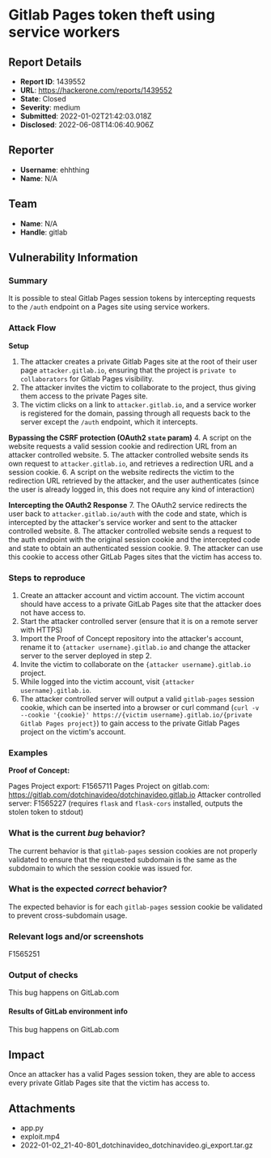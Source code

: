# Gitlab Pages token theft using service workers

## Report Details
- **Report ID**: 1439552
- **URL**: https://hackerone.com/reports/1439552
- **State**: Closed
- **Severity**: medium
- **Submitted**: 2022-01-02T21:42:03.018Z
- **Disclosed**: 2022-06-08T14:06:40.906Z

## Reporter
- **Username**: ehhthing
- **Name**: N/A

## Team
- **Name**: N/A
- **Handle**: gitlab

## Vulnerability Information
### Summary
It is possible to steal Gitlab Pages session tokens by intercepting requests to the `/auth` endpoint on a Pages site using service workers. 

### Attack Flow
**Setup**
1. The attacker creates a private Gitlab Pages site at the root of their user page `attacker.gitlab.io`, ensuring that the project is `private to collaborators` for Gitlab Pages visibility. 
2. The attacker invites the victim to collaborate to the project, thus giving them access to the private Pages site.
3. The victim clicks on a link to `attacker.gitlab.io`, and a service worker is registered for the domain, passing through all requests back to the server except the `/auth` endpoint, which it intercepts.

**Bypassing the CSRF protection (OAuth2 `state` param)**
4. A script on the website requests a valid session cookie and redirection URL from an attacker controlled website.
5. The attacker controlled website sends its own request to `attacker.gitlab.io`, and retrieves a redirection URL and a session cookie.
6. A script on the website redirects the victim to the redirection URL retrieved by the attacker, and the user authenticates (since the user is already logged in, this does not require any kind of interaction)

**Intercepting the OAuth2 Response**
7. The OAuth2 service redirects the user back to `attacker.gitlab.io/auth` with the code and state, which is intercepted by the attacker's service worker and sent to the attacker controlled website.
8. The attacker controlled website sends a request to the auth endpoint with the original session cookie and the intercepted code and state to obtain an authenticated session cookie.
9. The attacker can use this cookie to access other GitLab Pages sites that the victim has access to.

### Steps to reproduce
1. Create an attacker account and victim account. The victim account should have access to a private GitLab Pages site that the attacker does not have access to.
2. Start the attacker controlled server (ensure that it is on a remote server with HTTPS)
3. Import the Proof of Concept repository into the attacker's account, rename it to `{attacker username}.gitlab.io` and change the attacker server to the server deployed in step 2.
4. Invite the victim to collaborate on the `{attacker username}.gitlab.io` project.
5. While logged into the victim account, visit `{attacker username}.gitlab.io`.
6. The attacker controlled server will output a valid `gitlab-pages` session cookie, which can be inserted into a browser or curl command (`curl -v --cookie '{cookie}' https://{victim username}.gitlab.io/{private Gitlab Pages project}`) to gain access to the private Gitlab Pages project on the victim's account.

### Examples

**Proof of Concept:**

Pages Project export: F1565711
Pages Project on gitlab.com: https://gitlab.com/dotchinavideo/dotchinavideo.gitlab.io
Attacker controlled server: F1565227 (requires `flask` and `flask-cors` installed, outputs the stolen token to stdout)

### What is the current *bug* behavior?
The current behavior is that `gitlab-pages` session cookies are not properly validated to ensure that the requested subdomain is the same as the subdomain to which the session cookie was issued for.

### What is the expected *correct* behavior?
The expected behavior is for each `gitlab-pages` session cookie be validated to prevent cross-subdomain usage.

### Relevant logs and/or screenshots
F1565251

### Output of checks
This bug happens on GitLab.com

#### Results of GitLab environment info
This bug happens on GitLab.com

## Impact

Once an attacker has a valid Pages session token, they are able to access every private Gitlab Pages site that the victim has access to.

## Attachments
- app.py
- exploit.mp4
- 2022-01-02_21-40-801_dotchinavideo_dotchinavideo.gi_export.tar.gz
